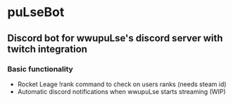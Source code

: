 
# puLseBot

## Discord bot for wwupuLse's discord server with twitch integration

### Basic functionality
   - Rocket Leage !rank command to check on users ranks (needs steam id)
   - Automatic discord notifications when wwupuLse starts streaming (WIP)
